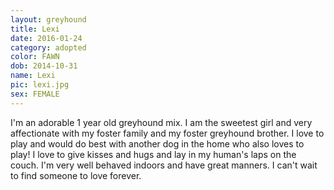 ```yaml
---
layout: greyhound
title: Lexi
date: 2016-01-24
category: adopted
color: FAWN
dob: 2014-10-31
name: Lexi
pic: lexi.jpg
sex: FEMALE
---
```


I'm an adorable 1 year old greyhound mix. I am the sweetest girl and very affectionate with my foster family and my foster greyhound brother. I love to play and would do best with another dog in the home who also loves to play! I love to give kisses and hugs and lay in my human's laps on the couch. I'm very well behaved indoors and have great manners. I can't wait to find someone to love forever. 
